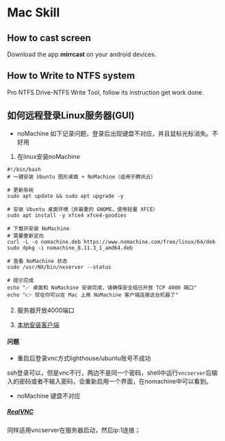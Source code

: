 # Mac Skill
## How to cast screen 
Download the app **mirrcast** on your android devices.
## How to Write to NTFS system
Pro NTFS Drive-NTFS Write Tool, follow its instruction get work done.
## 如何远程登录Linux服务器(GUI)
- noMachine
如下记录问题，登录后出现键盘不对应，并且鼠标光标消失。不好用
1. 在linux安装noMachine
```shell
#!/bin/bash
# 一键安装 Ubuntu 图形桌面 + NoMachine（适用于腾讯云）

# 更新系统
sudo apt update && sudo apt upgrade -y

# 安装 Ubuntu 桌面环境（非最重的 GNOME，使用轻量 XFCE）
sudo apt install -y xfce4 xfce4-goodies

# 下载并安装 NoMachine
# 需要重新定向
curl -L -o nomachine.deb https://www.nomachine.com/free/linux/64/deb
sudo dpkg -i nomachine_8.11.3_1_amd64.deb

# 查看 NoMachine 状态
sudo /usr/NX/bin/nxserver --status

# 提示完成
echo "✅ 桌面和 NoMachine 安装完成，请确保安全组已开放 TCP 4000 端口"
echo "👉 现在你可以在 Mac 上用 NoMachine 客户端连接这台机器了"

```
2. 服务器开放4000端口

3. [ 本地安装客户端 ](https://www.nomachine.com/) 

#### 问题
- 重启后登录vnc方式lighthouse/ubuntu账号不成功

ssh登录可以，但是vnc不行，两边不是同一个密码，shell中运行`vncserver`后输入的密码或者不输入密码，会重新启用一个界面，在nomachine中可以看到。

- noMachine 键盘不对应

##### [ RealVNC ](https://www.realvnc.com/en/?lai_vid=vgWXVPzn9sGe&lai_sr=10-14&lai_sl=l)
同样适用vncserver在服务器启动，然后ip:1连接；

